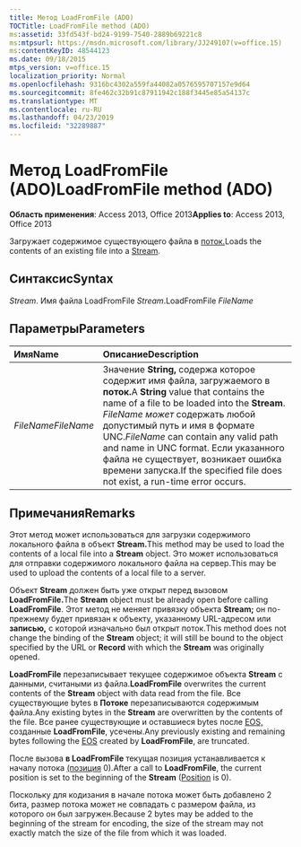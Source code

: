 ```yaml
---
title: Метод LoadFromFile (ADO)
TOCTitle: LoadFromFile method (ADO)
ms:assetid: 33fd543f-bd24-9199-7540-2889b69221c8
ms:mtpsurl: https://msdn.microsoft.com/library/JJ249107(v=office.15)
ms:contentKeyID: 48544123
ms.date: 09/18/2015
mtps_version: v=office.15
localization_priority: Normal
ms.openlocfilehash: 9316bc4302a559fa44082a0576595707157e9d64
ms.sourcegitcommit: 8fe462c32b91c87911942c188f3445e85a54137c
ms.translationtype: MT
ms.contentlocale: ru-RU
ms.lasthandoff: 04/23/2019
ms.locfileid: "32289887"
---
```

# <a name="loadfromfile-method-ado"></a><span data-ttu-id="837db-102">Метод LoadFromFile (ADO)</span><span class="sxs-lookup"><span data-stu-id="837db-102">LoadFromFile method (ADO)</span></span>

<span data-ttu-id="837db-103">**Область применения**: Access 2013, Office 2013</span><span class="sxs-lookup"><span data-stu-id="837db-103">**Applies to**: Access 2013, Office 2013</span></span>

<span data-ttu-id="837db-104">Загружает содержимое существующего файла в [поток.](stream-object-ado.md)</span><span class="sxs-lookup"><span data-stu-id="837db-104">Loads the contents of an existing file into a [Stream](stream-object-ado.md).</span></span>

## <a name="syntax"></a><span data-ttu-id="837db-105">Синтаксис</span><span class="sxs-lookup"><span data-stu-id="837db-105">Syntax</span></span>

<span data-ttu-id="837db-106">*Stream*. Имя файла LoadFromFile </span><span class="sxs-lookup"><span data-stu-id="837db-106">*Stream*.LoadFromFile *FileName*</span></span>

## <a name="parameters"></a><span data-ttu-id="837db-107">Параметры</span><span class="sxs-lookup"><span data-stu-id="837db-107">Parameters</span></span>

|<span data-ttu-id="837db-108">Имя</span><span class="sxs-lookup"><span data-stu-id="837db-108">Name</span></span> |<span data-ttu-id="837db-109">Описание</span><span class="sxs-lookup"><span data-stu-id="837db-109">Description</span></span>|
|:----|:----------|
|<span data-ttu-id="837db-110">*FileName*</span><span class="sxs-lookup"><span data-stu-id="837db-110">*FileName*</span></span> |<span data-ttu-id="837db-111">Значение **String,** содержа которое содержит имя файла, загружаемого в **поток.**</span><span class="sxs-lookup"><span data-stu-id="837db-111">A **String** value that contains the name of a file to be loaded into the **Stream**.</span></span> <span data-ttu-id="837db-112">*FileName может* содержать любой допустимый путь и имя в формате UNC.</span><span class="sxs-lookup"><span data-stu-id="837db-112">*FileName* can contain any valid path and name in UNC format.</span></span> <span data-ttu-id="837db-113">Если указанного файла не существует, возникает ошибка времени запуска.</span><span class="sxs-lookup"><span data-stu-id="837db-113">If the specified file does not exist, a run-time error occurs.</span></span>|

## <a name="remarks"></a><span data-ttu-id="837db-114">Примечания</span><span class="sxs-lookup"><span data-stu-id="837db-114">Remarks</span></span>

<span data-ttu-id="837db-115">Этот метод может использоваться для загрузки содержимого локального файла в объект **Stream.**</span><span class="sxs-lookup"><span data-stu-id="837db-115">This method may be used to load the contents of a local file into a **Stream** object.</span></span> <span data-ttu-id="837db-116">Это может использоваться для отправки содержимого локального файла на сервер.</span><span class="sxs-lookup"><span data-stu-id="837db-116">This may be used to upload the contents of a local file to a server.</span></span>

<span data-ttu-id="837db-117">Объект **Stream** должен быть уже открыт перед вызовом **LoadFromFile.**</span><span class="sxs-lookup"><span data-stu-id="837db-117">The **Stream** object must be already open before calling **LoadFromFile**.</span></span> <span data-ttu-id="837db-118">Этот метод не меняет привязку объекта **Stream;** он по-прежнему будет привязан к объекту, указанному  URL-адресом или **записью,** с которой изначально был открыт поток.</span><span class="sxs-lookup"><span data-stu-id="837db-118">This method does not change the binding of the **Stream** object; it will still be bound to the object specified by the URL or **Record** with which the **Stream** was originally opened.</span></span>

<span data-ttu-id="837db-119">**LoadFromFile** перезаписывает текущее содержимое объекта **Stream** с данными, считаными из файла.</span><span class="sxs-lookup"><span data-stu-id="837db-119">**LoadFromFile** overwrites the current contents of the **Stream** object with data read from the file.</span></span> <span data-ttu-id="837db-120">Все существующие bytes в **Потоке** перезаписываются содержимым файла.</span><span class="sxs-lookup"><span data-stu-id="837db-120">Any existing bytes in the **Stream** are overwritten by the contents of the file.</span></span> <span data-ttu-id="837db-121">Все ранее существующие и оставшиеся bytes после [EOS,](eos-property-ado.md) созданные **LoadFromFile**, усечены.</span><span class="sxs-lookup"><span data-stu-id="837db-121">Any previously existing and remaining bytes following the [EOS](eos-property-ado.md) created by **LoadFromFile**, are truncated.</span></span>

<span data-ttu-id="837db-122">После вызова **в LoadFromFile** текущая позиция устанавливается к  началу потока [(позиция](position-property-ado.md) 0).</span><span class="sxs-lookup"><span data-stu-id="837db-122">After a call to **LoadFromFile**, the current position is set to the beginning of the **Stream** ([Position](position-property-ado.md) is 0).</span></span>

<span data-ttu-id="837db-123">Поскольку для кодизания в начале потока может быть добавлено 2 бита, размер потока может не совпадать с размером файла, из которого он был загружен.</span><span class="sxs-lookup"><span data-stu-id="837db-123">Because 2 bytes may be added to the beginning of the stream for encoding, the size of the stream may not exactly match the size of the file from which it was loaded.</span></span>


